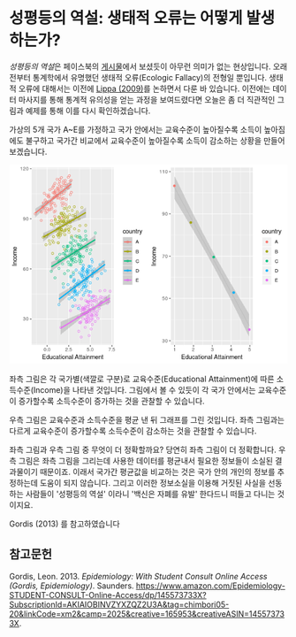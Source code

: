 성평등의 역설: 생태적 오류는 어떻게 발생하는가?
===============================================

*성평등의 역설*은 페이스북의
[게시물](https://www.facebook.com/permalink.php?story_fbid=730109564057610&id=303765500025354)에서
보셨듯이 아무런 의미가 없는 현상입니다. 오래전부터 통계학에서 유명했던
생태적 오류(Ecologic Fallacy)의 전형일 뿐입니다. 생태적 오류에 대해서는
이전에 [Lippa (2009)](https://hanbin973.github.io/lippa/main.html)를
논하면서 다룬 바 있습니다. 이전에는 데이터 마사지를 통해 통계적 유의성을
얻는 과정을 보여드렸다면 오늘은 좀 더 직관적인 그림과 예제를 통해 이를
다시 확인하겠습니다.

가상의 5개 국가 A~E를 가정하고 국가 안에서는 교육수준이 높아질수록
소득이 높아짐에도 불구하고 국가간 비교에서 교육수준이 높아질수록 소득이
감소하는 상황을 만들어보겠습니다.

![](/assets/img/ecofall/unnamed-chunk-2-1.png)

좌측 그림은 각 국가별(색깔로 구분)로 교육수준(Educational Attainment)에
따른 소득수준(Income)을 나타낸 것입니다. 그림에서 볼 수 있듯이 각 국가
안에서는 교육수준이 증가할수록 소득수준이 증가하는 것을 관찰할 수
있습니다.

우측 그림은 교육수준과 소득수준을 평균 낸 뒤 그래프를 그린 것입니다.
좌측 그림과는 다르게 교육수준이 증가할수록 소득수준이 감소하는 것을
관찰할 수 있습니다.

좌측 그림과 우측 그림 중 무엇이 더 정확할까요? 당연히 좌측 그림이 더
정확합니다. 우측 그림은 좌측 그림을 그리는데 사용한 데이터를 평균내서
필요한 정보들이 소실된 결과물이기 때문이죠. 이래서 국가간 평균값을
비교하는 것은 국가 안의 개인의 정보를 추정하는데 도움이 되지 않습니다.
그리고 이러한 정보소실을 이용해 거짓된 사실을 선동하는 사람들이
'성평등의 역설' 이라니 '백신은 자폐를 유발' 한다드니 떠들고 다니는
것이지요.

Gordis (2013) 를 참고하였습니다

참고문헌
--------

Gordis, Leon. 2013. *Epidemiology: With Student Consult Online Access
(Gordis, Epidemiology)*. Saunders.
<https://www.amazon.com/Epidemiology-STUDENT-CONSULT-Online-Access/dp/145573733X?SubscriptionId=AKIAIOBINVZYXZQZ2U3A&tag=chimbori05-20&linkCode=xm2&camp=2025&creative=165953&creativeASIN=145573733X>.
